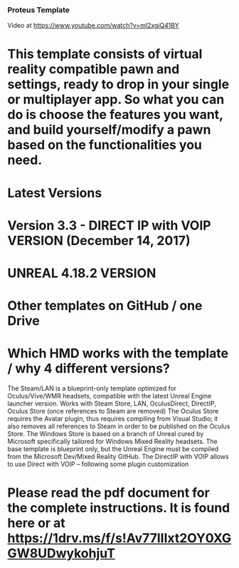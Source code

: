 ﻿### Proteus Template

Video at https://www.youtube.com/watch?v=ml2xgiQ41BY 

# This template consists of virtual reality compatible pawn and settings, ready to drop in your single or multiplayer app. So what you can do is choose the features you want, and build yourself/modify a pawn based on the functionalities you need. #

# Latest Versions #

# Version 3.3  - DIRECT IP with VOIP VERSION (December 14, 2017)
# UNREAL 4.18.2 VERSION

# Other templates on GitHub / one Drive #

# Which HMD works with the template / why 4 different versions? #

The Steam/LAN is a blueprint-only template optimized for Oculus/Vive/WMR headsets, compatible with the latest Unreal Engine launcher version. Works with Steam Store, LAN, OculusDirect, DirectIP, Oculus Store (once references to Steam are removed)
The Oculus Store requires the Avatar plugin, thus requires compiling from Visual Studio; it also removes all references to Steam in order to be published on the Oculus Store.
The Windows Store is based on a branch of Unreal cured by Microsoft specifically tailored for Windows Mixed Reality headsets. The base template is blueprint only, but the Unreal Engine must be compiled from the Microsoft Dev/Mixed Reality GitHub.
The DirectIP with VOIP allows to use Direct with VOIP – following some plugin customization

# Please read the pdf document for the complete instructions. It is found here or at https://1drv.ms/f/s!Av77lIIxt2OY0XGGW8UDwykohjuT #
